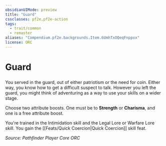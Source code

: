 ```yaml
---
obsidianUIMode: preview
title: "Guard"
cssclasses: pf2e,pf2e-action
tags:
  - trait/common
  - remaster
aliases: "Compendium.pf2e.backgrounds.Item.6UmhTxOQeqFnppxx"
license: ORC
---
```

# Guard

### 






You served in the guard, out of either patriotism or the need for coin. Either way, you know how to get a difficult suspect to talk. However you left the guard, you might think of adventuring as a way to use your skills on a wider stage.

Choose two attribute boosts. One must be to **Strength** or **Charisma**, and one is a free attribute boost.

You're trained in the Intimidation skill and the Legal Lore or Warfare Lore skill. You gain the [[Feats/Quick Coercion|Quick Coercion]] skill feat.

*Source: Pathfinder Player Core*
*ORC*